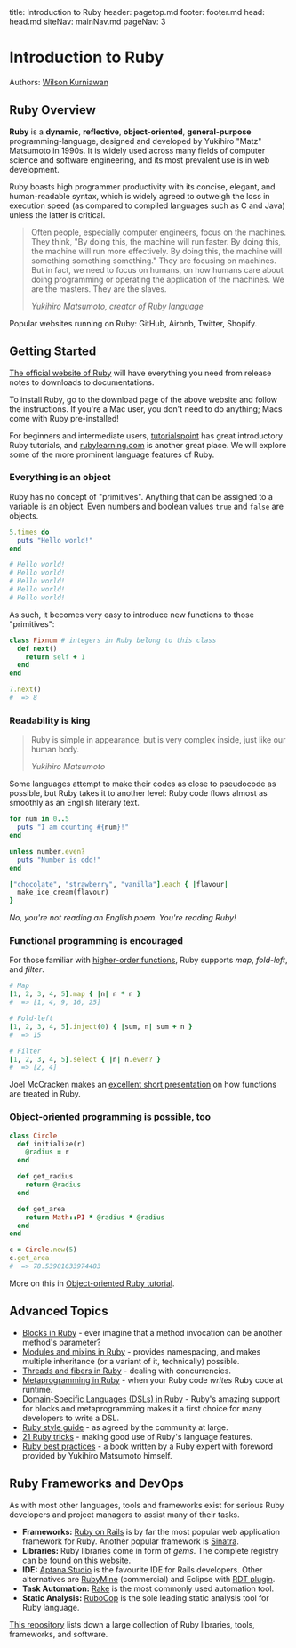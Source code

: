 <frontmatter>
  title: Introduction to Ruby
  header: pagetop.md
  footer: footer.md
  head: head.md
  siteNav: mainNav.md
  pageNav: 3
</frontmatter>

<div class="website-content">

# Introduction to Ruby

Authors: [Wilson Kurniawan](https://github.com/wkurniawan07)

## Ruby Overview

**Ruby** is a **dynamic**, **reflective**, **object-oriented**, **general-purpose** programming-language, designed and developed by Yukihiro "Matz" Matsumoto in 1990s.
It is widely used across many fields of computer science and software engineering, and its most prevalent use is in web development.

Ruby boasts high programmer productivity with its concise, elegant, and human-readable syntax, which is widely agreed to outweigh the loss in execution speed (as compared to compiled languages such as C and Java) unless the latter is critical.

> Often people, especially computer engineers, focus on the machines. They think, "By doing this, the machine will run faster. By doing this, the machine will run more effectively. By doing this, the machine will something something something."
> They are focusing on machines. But in fact, we need to focus on humans, on how humans care about doing programming or operating the application of the machines. We are the masters. They are the slaves.
> 
> *Yukihiro Matsumoto, creator of Ruby language* 

Popular websites running on Ruby: GitHub, Airbnb, Twitter, Shopify.

## Getting Started

[The official website of Ruby](https://www.ruby-lang.org/en/) will have everything you need from release notes to downloads to documentations.

To install Ruby, go to the download page of the above website and follow the instructions.
If you're a Mac user, you don't need to do anything; Macs come with Ruby pre-installed!

For beginners and intermediate users, [tutorialspoint](https://www.tutorialspoint.com/ruby/index.htm) has great introductory Ruby tutorials, and [rubylearning.com](http://rubylearning.com/satishtalim/tutorial.html) is another great place.
We will explore some of the more prominent language features of Ruby.

### Everything is an object

Ruby has no concept of "primitives". Anything that can be assigned to a variable is an object. Even numbers and boolean values `true` and `false` are objects.

```rb
5.times do
  puts "Hello world!"
end

# Hello world!
# Hello world!
# Hello world!
# Hello world!
# Hello world!
```

As such, it becomes very easy to introduce new functions to those "primitives":

```rb
class Fixnum # integers in Ruby belong to this class
  def next()
    return self + 1
  end
end

7.next()
#  => 8
```

### Readability is king

> Ruby is simple in appearance, but is very complex inside, just like our human body.
> 
> *Yukihiro Matsumoto*

Some languages attempt to make their codes as close to pseudocode as possible, but Ruby takes it to another level: Ruby code flows almost as smoothly as an English literary text.

```rb
for num in 0..5
  puts "I am counting #{num}!"
end

unless number.even?
  puts "Number is odd!"
end

["chocolate", "strawberry", "vanilla"].each { |flavour|
  make_ice_cream(flavour)
}
```

*No, you're not reading an English poem. You're reading Ruby!*

### Functional programming is encouraged

For those familiar with [higher-order functions](http://www.cse.unsw.edu.au/~en1000/haskell/hof.html), Ruby supports *map*, *fold-left*, and *filter*.

```rb
# Map
[1, 2, 3, 4, 5].map { |n| n * n }
#  => [1, 4, 9, 16, 25]

# Fold-left
[1, 2, 3, 4, 5].inject(0) { |sum, n| sum + n }
#  => 15

# Filter
[1, 2, 3, 4, 5].select { |n| n.even? }
#  => [2, 4]
```

Joel McCracken makes an [excellent short presentation](http://joelmccracken.github.io/functional-programming-in-ruby/#/) on how functions are treated in Ruby.

### Object-oriented programming is possible, too

```rb
class Circle
  def initialize(r)
    @radius = r
  end

  def get_radius
    return @radius
  end

  def get_area
    return Math::PI * @radius * @radius
  end
end

c = Circle.new(5)
c.get_area
#  => 78.53981633974483
```

More on this in [Object-oriented Ruby tutorial](https://www.tutorialspoint.com/ruby/ruby_object_oriented.htm).

## Advanced Topics

- [Blocks in Ruby](https://www.tutorialspoint.com/ruby/ruby_blocks.htm) - ever imagine that a method invocation can be another method's parameter?
- [Modules and mixins in Ruby](https://www.tutorialspoint.com/ruby/ruby_modules.htm) - provides namespacing, and makes multiple inheritance (or a variant of it, technically) possible.
- [Threads and fibers in Ruby](http://pltconfusion.com/concurrency_primitives_and_abstractions_in_ruby/) - dealing with concurrencies.
- [Metaprogramming in Ruby](https://www.toptal.com/ruby/ruby-metaprogramming-cooler-than-it-sounds) - when your Ruby code *writes* Ruby code at runtime.
- [Domain-Specific Languages (DSLs) in Ruby](https://www.leighhalliday.com/creating-ruby-dsl) - Ruby's amazing support for blocks and metaprogramming makes it a first choice for many developers to write a DSL.
- [Ruby style guide](https://github.com/bbatsov/ruby-style-guide) - as agreed by the community at large.
- [21 Ruby tricks](http://www.rubyinside.com/21-ruby-tricks-902.html) - making good use of Ruby's language features.
- [Ruby best practices](http://www.reedbushey.com/119Ruby%20Best%20Practices.pdf) - a book written by a Ruby expert with foreword provided by Yukihiro Matsumoto himself.

## Ruby Frameworks and DevOps

As with most other languages, tools and frameworks exist for serious Ruby developers and project managers to assist many of their tasks.

- **Frameworks:** [Ruby on Rails](http://rubyonrails.org) is by far the most popular web application framework for Ruby. Another popular framework is [Sinatra](http://www.sinatrarb.com).
- **Libraries:** Ruby libraries come in form of *gems*. The complete registry can be found on [this website](https://rubygems.org).
- **IDE:** [Aptana Studio](http://www.aptana.com/products/studio3.html) is the favourite IDE for Rails developers. Other alternatives are [RubyMine](https://www.jetbrains.com/ruby/) (commercial) and Eclipse with [RDT plugin](https://sourceforge.net/projects/rubyeclipse/).
- **Task Automation:** [Rake](http://docs.seattlerb.org/rake/) is the most commonly used automation tool.
- **Static Analysis:** [RuboCop](http://batsov.com/rubocop/) is the sole leading static analysis tool for Ruby language.

[This repository](https://github.com/markets/awesome-ruby) lists down a large collection of Ruby libraries, tools, frameworks, and software.

</div>
